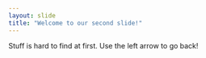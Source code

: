 ```yaml
---
layout: slide
title: "Welcome to our second slide!"
---
```

Stuff is hard to find at first.
Use the left arrow to go back!
